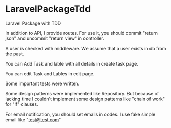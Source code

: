 # LaravelPackageTdd
Laravel Package with TDD

In addition to API, I  provide routes. For use it, you should commit "return json" and uncommit "return view" in controller.

A user is checked with middleware. We assume that a user exists in db from the past.

You can Add Task and lable with all details in create task page.

You can edit Task and Lables in edit page.

Some important tests were written.

Some design patterns were implemented like Repository. But because of lacking time I couldn't implement some design patterns like "chain of work" for "if" clauses.

For email notification, you should set emails in codes. I use fake simple email like "test@test.com"
